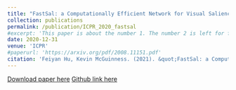 ```yaml
---
title: "FastSal: a Computationally Efficient Network for Visual Saliency Prediction"
collection: publications
permalink: /publication/ICPR_2020_fastsal
#excerpt: 'This paper is about the number 1. The number 2 is left for future work.'
date: 2020-12-31
venue: 'ICPR'
#paperurl: 'https://arxiv.org/pdf/2008.11151.pdf'
citation: 'Feiyan Hu, Kevin McGuinness. (2021). &quot;FastSal: a Computationally Efficient Network for Visual Saliency Prediction.&quot; <i>International Conference on Pattern Recognition (ICPR) 2020</i>. '
---
```

<!--- This paper is about the number 1. The number 2 is left for future work.-->
[Download paper here](https://arxiv.org/pdf/2008.11151.pdf)
[Github link here](https://github.com/feiyanhu/FastSal)

<!--- Recommended citation: Your Name, You. (2009). "Paper Title Number 1." <i>Journal 1</i>. 1(1) .-->
